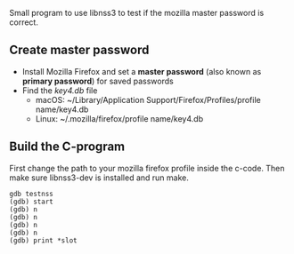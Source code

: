Small program to use libnss3 to test if the mozilla master password is correct.

## Create master password
- Install Mozilla Firefox and set a **master password** (also known as **primary password**) for saved passwords
- Find the *key4.db* file
  - macOS: ~/Library/Application Support/Firefox/Profiles/profile name/key4.db
  - Linux: ~/.mozilla/firefox/profile name/key4.db

## Build the C-program
First change the path to your mozilla firefox profile inside the c-code.
Then make sure libnss3-dev is installed and run make.

    gdb testnss
    (gdb) start
    (gdb) n
    (gdb) n
    (gdb) n
    (gdb) n
    (gdb) print *slot
